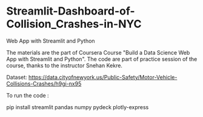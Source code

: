 # Streamlit-Dashboard-of-Collision_Crashes-in-NYC
Web App with Streamlit and Python


The materials are the part of Coursera Course "Build a Data Science Web App with Streamlit and Python". The code are part of practice session of the course, thanks to the instructor Snehan Kekre.

Dataset: https://data.cityofnewyork.us/Public-Safety/Motor-Vehicle-Collisions-Crashes/h9gi-nx95

To run the code : 

pip install streamlit pandas numpy pydeck plotly-express
